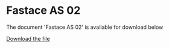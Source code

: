 # Fastace AS 02  

The document 'Fastace AS 02' is available for download below

[Download the file](../../../static/file/FastaceAS02.pdf)
